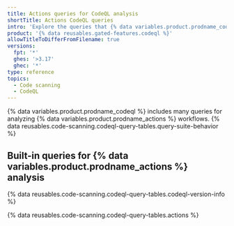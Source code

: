 ```yaml
---
title: Actions queries for CodeQL analysis
shortTitle: Actions CodeQL queries
intro: 'Explore the queries that {% data variables.product.prodname_codeql %} uses to analyze code written in {% data variables.product.prodname_actions %} workflow files when you select the `default` or the `security-extended` query suite.'
product: '{% data reusables.gated-features.codeql %}'
allowTitleToDifferFromFilename: true
versions:
  fpt: '*'
  ghes: '>3.17'
  ghec: '*'
type: reference
topics:
  - Code scanning
  - CodeQL
---
```


{% data variables.product.prodname_codeql %} includes many queries for analyzing {% data variables.product.prodname_actions %} workflows. {% data reusables.code-scanning.codeql-query-tables.query-suite-behavior %}

## Built-in queries for {% data variables.product.prodname_actions %} analysis

{% data reusables.code-scanning.codeql-query-tables.codeql-version-info %}

{% data reusables.code-scanning.codeql-query-tables.actions %}
